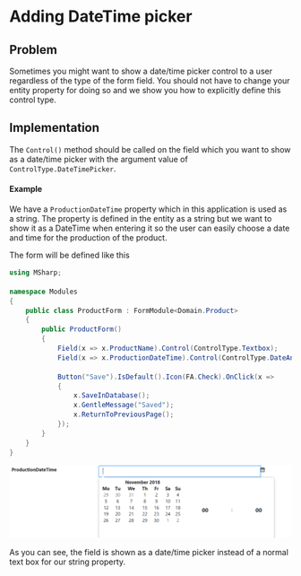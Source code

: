 # Adding DateTime picker

## Problem

Sometimes you might want to show a date/time picker control to a user regardless of the type of the form field.
You should not have to change your entity property for doing so and we show you how to explicitly define this control type.

## Implementation

The `Control()` method should be called on the field which you want to show as a date/time picker with the argument value of `ControlType.DateTimePicker`.

#### Example 

We have a `ProductionDateTime` property which in this application is used as a string.
The property is defined in the entity as a string but we want to show it as a DateTime 
when entering it so the user can easily choose a date and time for the production of the product.

The form will be defined like this

```csharp
using MSharp;

namespace Modules
{
    public class ProductForm : FormModule<Domain.Product>
    {
        public ProductForm()
        {
            Field(x => x.ProductName).Control(ControlType.Textbox);
            Field(x => x.ProductionDateTime).Control(ControlType.DateAndTimePicker);

            Button("Save").IsDefault().Icon(FA.Check).OnClick(x =>
            {
                x.SaveInDatabase();
                x.GentleMessage("Saved");
                x.ReturnToPreviousPage();
            });
        }
    }
}
```

![DateTime picker](images/datetimePicker.PNG)

As you can see, the field is shown as a date/time picker instead of a normal text box for our string property.